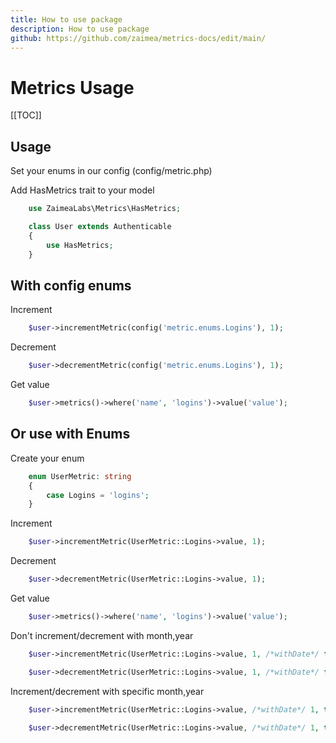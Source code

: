 ```yaml
---
title: How to use package
description: How to use package
github: https://github.com/zaimea/metrics-docs/edit/main/
---
```


# Metrics Usage

[[TOC]]

## Usage

Set your enums in our config (config/metric.php)

Add HasMetrics trait to your model
```php
    use ZaimeaLabs\Metrics\HasMetrics;

    class User extends Authenticable
    {
        use HasMetrics;
    }
```

## With config enums
Increment
```php
    $user->incrementMetric(config('metric.enums.Logins'), 1);
```
Decrement
```php
    $user->decrementMetric(config('metric.enums.Logins'), 1);
```
Get value
```php
    $user->metrics()->where('name', 'logins')->value('value');
```

## Or use with Enums
Create your enum
```php
    enum UserMetric: string
    {
        case Logins = 'logins';
    }
```

Increment
```php
    $user->incrementMetric(UserMetric::Logins->value, 1);
```
Decrement
```php
    $user->decrementMetric(UserMetric::Logins->value, 1);
```
Get value
```php
    $user->metrics()->where('name', 'logins')->value('value');
```

Don't increment/decrement with month,year
```php
    $user->incrementMetric(UserMetric::Logins->value, 1, /*withDate*/ false);

    $user->decrementMetric(UserMetric::Logins->value, 1, /*withDate*/ false);
```

Increment/decrement with specific month,year
```php
    $user->incrementMetric(UserMetric::Logins->value, /*withDate*/ 1, true, /*month*/ 04, /*year*/ 2023, /*day*/ 01);

    $user->decrementMetric(UserMetric::Logins->value, /*withDate*/ 1, true, /*month*/ 04, /*year*/ 2023, /*day*/ 01);
```